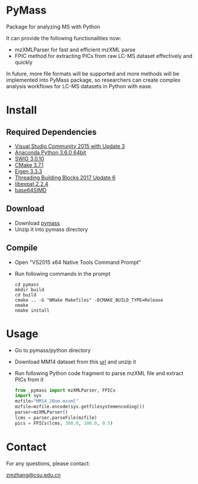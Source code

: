 # PyMass
Package for analyzing MS with Python

It can provide the following functionalities now:


* mzXMLParser for fast and efficient mzXML parse
* FPIC method for extracting PICs from raw LC-MS dataset effectively and quickly


In future, more file formats will be supported and more methods will be implemented into PyMass package, so researchers can create complex analysis workflows for LC-MS datasets in Python with ease.

# Install

## Required Dependencies

* [Visual Studio Community 2015 with Update 3](http://download.microsoft.com/download/b/e/d/bedddfc4-55f4-4748-90a8-ffe38a40e89f/vs2015.3.com_enu.iso)
* [Anaconda Python 3.6.0 64bit](https://repo.continuum.io/archive/Anaconda3-4.3.1-Windows-x86_64.exe)
* [SWIG 3.0.10](https://sourceforge.net/projects/swig/files/swigwin/swigwin-3.0.10/)
* [CMake 3.7.1](https://cmake.org/files/v3.7/cmake-3.7.1-win64-x64.msi)
* [Eigen 3.3.3](http://bitbucket.org/eigen/eigen/get/3.3.3.zip) 
* [Threading Building Blocks 2017 Update 6](https://github.com/01org/tbb/releases/download/2017_U6/tbb2017_20170412oss_win.zip)
* [libexpat 2.2.4](https://github.com/libexpat/libexpat/archive/R_2_2_4.tar.gz)
* [base64SIMD](https://github.com/aklomp/base64.git)

## Download

* Download [pymass](https://github.com/zmzhang/pymass/archive/master.zip)
* Unzip it into pymass directory

## Compile

* Open "VS2015 x64 Native Tools Command Prompt" 
* Run following commands in the prompt

	```shell
	cd pymass
	mkdir build
	cd build
	cmake .. -G "NMake Makefiles" -DCMAKE_BUILD_TYPE=Release
	nmake
	nmake install
	```

# Usage

* Go to pymass/python directory
* Download MM14 dataset from this [url](https://msbi.ipb-halle.de/download/Sample-1.tar.bz2) and unzip it
* Run following Python code fragment to parse mzXML file and extract PICs from it

	```python
	from _pymass import mzXMLParser, FPICs
	import sys
	mzfile="MM14_20um.mzxml"
	mzfile=mzfile.encode(sys.getfilesystemencoding())
	parser=mzXMLParser()
	lcms = parser.parseFile(mzfile)
	pics = FPICs(lcms, 300.0, 100.0, 0.5)
	```

# Contact

For any questions, please contact:

[zmzhang@csu.edu.cn](mailto:zmzhang@csu.edu.cn)
